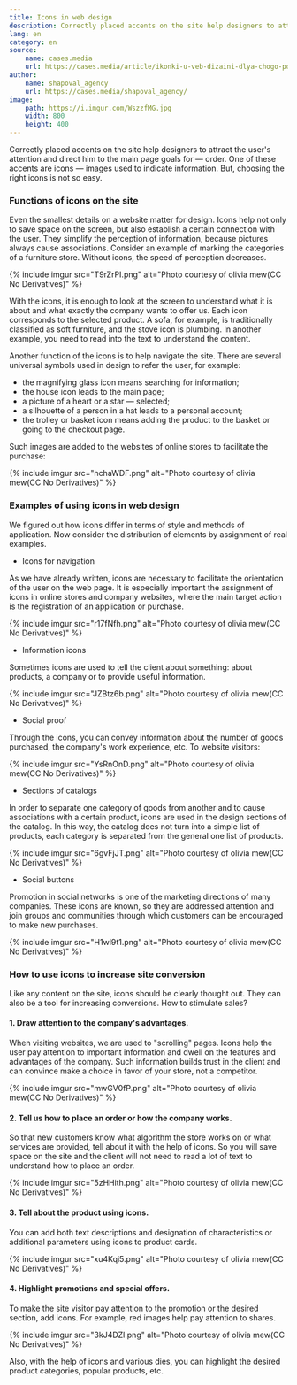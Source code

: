 ```yaml
---
title: Icons in web design
description: Correctly placed accents on the site help designers to attract the user's attention and direct him to the main goal - order.
lang: en
category: en
source:
    name: cases.media
    url: https://cases.media/article/ikonki-u-veb-dizaini-dlya-chogo-potribni-i-yak-pravilno-yikh-vikoristovuvati
author:
    name: shapoval_agency
    url: https://cases.media/shapoval_agency/
image:
    path: https://i.imgur.com/WszzfMG.jpg
    width: 800
    height: 400
---
```


Correctly placed accents on the site help designers to attract the user's attention and direct him to the main page
goals for — order. One of these accents are icons — images used to indicate information. But, choosing the right icons 
is not so easy.

### Functions of icons on the site

Even the smallest details on a website matter for design. Icons help not only to save space on the screen, but also
establish a certain connection with the user. They simplify the perception of information, because pictures always cause 
associations. Consider an example of marking the categories of a furniture store. Without icons, the speed of perception 
decreases.

{% include imgur src="T9rZrPI.png" alt="Photo courtesy of olivia mew(CC No Derivatives)" %}

With the icons, it is enough to look at the screen to understand what it is about and what exactly the company wants to 
offer us. Each icon corresponds to the selected product. A sofa, for example, is traditionally classified as soft furniture, 
and the stove icon is plumbing. In another example, you need to read into the text to understand the content.

Another function of the icons is to help navigate the site. There are several universal symbols used in design to refer 
the user, for example:

- the magnifying glass icon means searching for information;
- the house icon leads to the main page;
- a picture of a heart or a star — selected;
- a silhouette of a person in a hat leads to a personal account;
- the trolley or basket icon means adding the product to the basket or going to the checkout page.

Such images are added to the websites of online stores to facilitate the purchase:

{% include imgur src="hchaWDF.png" alt="Photo courtesy of olivia mew(CC No Derivatives)" %}

### Examples of using icons in web design

We figured out how icons differ in terms of style and methods of application. Now consider the distribution of elements by
assignment of real examples.

- Icons for navigation

As we have already written, icons are necessary to facilitate the orientation of the user on the web page. It is especially 
important the assignment of icons in online stores and company websites, where the main target action is the registration 
of an application or purchase.

{% include imgur src="r17fNfh.png" alt="Photo courtesy of olivia mew(CC No Derivatives)" %}

- Information icons

Sometimes icons are used to tell the client about something: about products, a company or to provide useful information.

{% include imgur src="JZBtz6b.png" alt="Photo courtesy of olivia mew(CC No Derivatives)" %}

- Social proof

Through the icons, you can convey information about the number of goods purchased, the company's work experience, etc. 
To website visitors:

{% include imgur src="YsRnOnD.png" alt="Photo courtesy of olivia mew(CC No Derivatives)" %}

- Sections of catalogs

In order to separate one category of goods from another and to cause associations with a certain product, icons are used 
in the design sections of the catalog. In this way, the catalog does not turn into a simple list of products, each category 
is separated from the general one list of products.

{% include imgur src="6gvFjJT.png" alt="Photo courtesy of olivia mew(CC No Derivatives)" %}

- Social buttons

Promotion in social networks is one of the marketing directions of many companies. These icons are known, so they are 
addressed attention and join groups and communities through which customers can be encouraged to make new purchases.

{% include imgur src="H1wl9t1.png" alt="Photo courtesy of olivia mew(CC No Derivatives)" %}

### How to use icons to increase site conversion

Like any content on the site, icons should be clearly thought out. They can also be a tool for increasing conversions.
How to stimulate sales?

#### 1. Draw attention to the company's advantages.

When visiting websites, we are used to "scrolling" pages. Icons help the user pay attention to important information
and dwell on the features and advantages of the company. Such information builds trust in the client and can convince
make a choice in favor of your store, not a competitor.

{% include imgur src="mwGV0fP.png" alt="Photo courtesy of olivia mew(CC No Derivatives)" %}

#### 2. Tell us how to place an order or how the company works.

So that new customers know what algorithm the store works on or what services are provided, tell about it with the help 
of icons. So you will save space on the site and the client will not need to read a lot of text to understand how to place 
an order.

{% include imgur src="5zHHith.png" alt="Photo courtesy of olivia mew(CC No Derivatives)" %}

#### 3. Tell about the product using icons.

You can add both text descriptions and designation of characteristics or additional parameters using icons to product cards.

{% include imgur src="xu4Kqi5.png" alt="Photo courtesy of olivia mew(CC No Derivatives)" %}

#### 4. Highlight promotions and special offers.

To make the site visitor pay attention to the promotion or the desired section, add icons. For example, red images help
pay attention to shares.

{% include imgur src="3kJ4DZl.png" alt="Photo courtesy of olivia mew(CC No Derivatives)" %}

Also, with the help of icons and various dies, you can highlight the desired product categories, popular products, etc.
